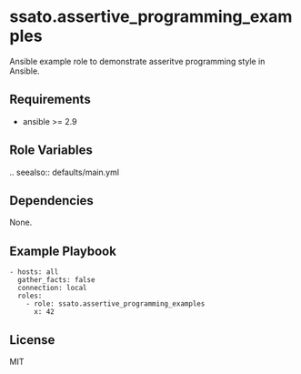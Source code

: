 ssato.assertive_programming_examples
======================================

Ansible example role to demonstrate asseritve programming style in Ansible.

Requirements
------------

- ansible >= 2.9

Role Variables
--------------

.. seealso:: defaults/main.yml

Dependencies
------------

None.

Example Playbook
----------------

```
- hosts: all
  gather_facts: false
  connection: local
  roles:
    - role: ssato.assertive_programming_examples
      x: 42
```

License
-------

MIT

<!-- vim:sw=2:ts=2:et:
-->

